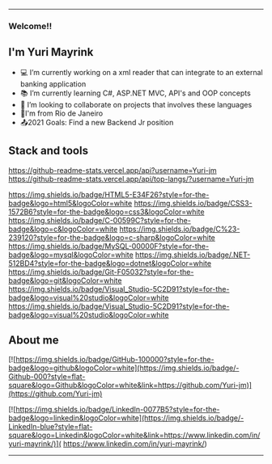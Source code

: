 -----------------------------------------------------------------------------------------------------------------------------------------------------------------------------------

### Welcome!!


## I'm Yuri Mayrink


- 💻 I’m currently working on a xml reader that can integrate to an external banking application
- 📚 I’m currently learning C#, ASP.NET MVC, API's and OOP concepts
- 👯 I’m looking to collaborate on projects that involves these languages
- 🏡I'm from Rio de Janeiro
- 📤2021 Goals: Find a new Backend Jr position

## Stack and tools

https://github-readme-stats.vercel.app/api?username=Yuri-jm
https://github-readme-stats.vercel.app/api/top-langs/?username=Yuri-jm

https://img.shields.io/badge/HTML5-E34F26?style=for-the-badge&logo=html5&logoColor=white
https://img.shields.io/badge/CSS3-1572B6?style=for-the-badge&logo=css3&logoColor=white
https://img.shields.io/badge/C-00599C?style=for-the-badge&logo=c&logoColor=white
https://img.shields.io/badge/C%23-239120?style=for-the-badge&logo=c-sharp&logoColor=white
https://img.shields.io/badge/MySQL-00000F?style=for-the-badge&logo=mysql&logoColor=white
https://img.shields.io/badge/.NET-512BD4?style=for-the-badge&logo=dotnet&logoColor=white
https://img.shields.io/badge/Git-F05032?style=for-the-badge&logo=git&logoColor=white
https://img.shields.io/badge/Visual_Studio-5C2D91?style=for-the-badge&logo=visual%20studio&logoColor=white
https://img.shields.io/badge/Visual_Studio-5C2D91?style=for-the-badge&logo=visual%20studio&logoColor=white






## About me
[![https://img.shields.io/badge/GitHub-100000?style=for-the-badge&logo=github&logoColor=white](https://img.shields.io/badge/-Github-000?style=flat-square&logo=Github&logoColor=white&link=https://github.com/Yuri-jm)](https://github.com/Yuri-jm)

[![https://img.shields.io/badge/LinkedIn-0077B5?style=for-the-badge&logo=linkedin&logoColor=white](https://img.shields.io/badge/-LinkedIn-blue?style=flat-square&logo=Linkedin&logoColor=white&link=https://www.linkedin.com/in/yuri-mayrink/)]( https://www.linkedin.com/in/yuri-mayrink/)



-----------------------------------------------------------------------------------------------------------------------------------------------------------------------------------
